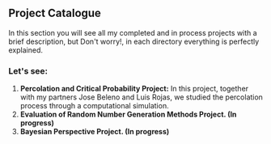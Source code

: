 ## Project Catalogue 
In this section you will see all  my completed and in process projects with a brief description, but Don't worry!, in each directory everything is perfectly explained. 

### Let's see:

1. **Percolation and Critical Probability Project:** In this project, together with my partners Jose Beleno and Luis Rojas, we studied the percolation process through a computational simulation.
2. **Evaluation of Random Number Generation Methods Project. (In progress)**
3. **Bayesian Perspective Project. (In progress)**

